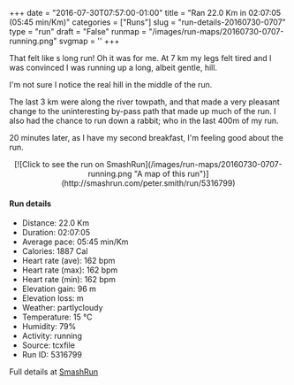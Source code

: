 +++
date = "2016-07-30T07:57:00-01:00"
title = "Ran 22.0 Km in 02:07:05 (05:45 min/Km)"
categories = ["Runs"]
slug = "run-details-20160730-0707"
type = "run"
draft = "False"
runmap = "/images/run-maps/20160730-0707-running.png"
svgmap = '<polyline points="40 57, 38 57, 37 57, 36 57, 32 55, 28 54, 27 54, 26 54, 24 54, 24 54, 20 55, 18 53, 17 49, 17 49, 16 47, 16 45, 15 38, 12 28, 8 18, 4 11, 2 8, 1 8, 0 8, 1 8, 2 7, 3 8, 13 8, 20 9, 31 15, 49 22, 53 24, 54 25, 56 25, 60 26, 65 29, 84 36, 92 38, 96 40, 98 42, 100 46, 100 49, 99 51, 99 57, 99 60, 99 65, 97 71, 95 77, 92 80, 90 83, 89 83, 89 84, 86 87, 81 89, 76 90, 72 90, 68 89, 63 89, 63 89, 61 90, 54 92, 49 93, 48 93, 43 91, 39 89, 40 89, 40 88, 41 85, 40 84, 41 83, 40 82, 40 80, 38 75, 36 73, 34 72, 32 70, 30 68, 28 67, 22 63, 21 62, 20 59">'
+++

That felt like s long run! Oh it was for me. At 7 km my legs felt tired and I was convinced I was running up a long,  albeit gentle, hill. 

I'm not sure I notice the real hill in the middle of the run. 

The last 3 km were along the river towpath, and that made a very pleasant change to the uninteresting by-pass path that made up much of the run. I also had the chance to run down a rabbit; who in the last 400m of my run. 

20 minutes later, as I have my second breakfast, I'm feeling good about the run. 



<!--more-->

<center>
[![Click to see the run on SmashRun](/images/run-maps/20160730-0707-running.png "A map of this run")](http://smashrun.com/peter.smith/run/5316799)
</center>

#### Run details

* Distance: 22.0 Km
* Duration: 02:07:05
* Average pace: 05:45 min/Km
* Calories: 1887 Cal
* Heart rate (ave): 162 bpm
* Heart rate (max): 162 bpm
* Heart rate (min): 162 bpm
* Elevation gain: 96 m
* Elevation loss:  m
* Weather: partlycloudy
* Temperature: 15 &deg;C
* Humidity: 79%
* Activity: running
* Source: tcxfile
* Run ID: 5316799

Full details at [SmashRun](http://smashrun.com/peter.smith/run/5316799)